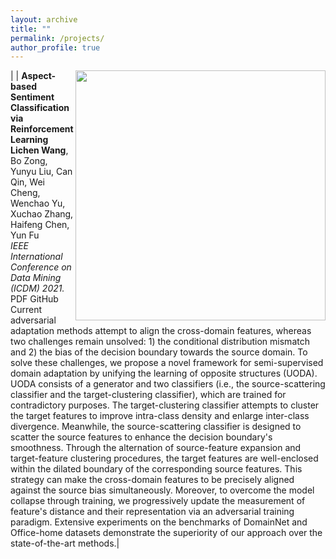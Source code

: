```yaml
---
layout: archive
title: ""
permalink: /projects/
author_profile: true
---
```


|<img src='ICDM21_NLP.jpg' align='right' style=' width:400px;height:400px'/> | **Aspect-based Sentiment Classification via Reinforcement Learning** <br> **Lichen Wang**, Bo Zong, Yunyu Liu, Can Qin, Wei Cheng, Wenchao Yu, Xuchao Zhang, Haifeng Chen, Yun Fu<br> <i>IEEE International Conference on Data Mining (ICDM) 2021. </i> PDF GitHub <br> Current adversarial adaptation methods attempt to align the cross-domain features, whereas two challenges remain unsolved: 1) the conditional distribution mismatch and 2) the bias of the decision boundary towards the source domain. To solve these challenges, we propose a novel framework for semi-supervised domain adaptation by unifying the learning of opposite structures (UODA). UODA consists of a generator and two classifiers (i.e., the source-scattering classifier and the target-clustering classifier), which are trained for contradictory purposes. The target-clustering classifier attempts to cluster the target features to improve intra-class density and enlarge inter-class divergence. Meanwhile, the source-scattering classifier is designed to scatter the source features to enhance the decision boundary's smoothness. Through the alternation of source-feature expansion and target-feature clustering procedures, the target features are well-enclosed within the dilated boundary of the corresponding source features. This strategy can make the cross-domain features to be precisely aligned against the source bias simultaneously. Moreover, to overcome the model collapse through training, we progressively update the measurement of feature's distance and their representation via an adversarial training paradigm. Extensive experiments on the benchmarks of DomainNet and Office-home datasets demonstrate the superiority of our approach over the state-of-the-art methods.| 

<!-- <style>
.pubt {
  font-size: 22px;
  font-weight:400;
  color: #000;
}
@media (max-width: 768px) {
  .pubt {
    text-align: center;
    margin-top: 10px;
    margin-bottom: 10px;
  }
  .pubd {
    text-align: justify;
  }
}
.pubd {  
  font-size: 18px;
  font-weight: 300;
}
.pubimg {
  text-align: center;
}
.pubimg img {
  max-width: 100%;
}
.puba {
  font-size: 18px;
  color: #900;
}
.pubv {
  color: #090;
  font-size: 16px;
}
.publ {
  padding-top: 10px;
}
.publ li {
  border: 1px solid #CCC;
  padding: 5px;
  margin: 5px 2px;
  display: inline-block;
}
.pubwrap {
  padding-bottom: 20px;
  margin-bottom: 50px;
  border-bottom: 1px solid #DDD;
}
.pub {
}
</style>


<div class="pubwrap">
  <div class="row">
    <div class="col-md-5">
		<div class="pubimg"><img src="dmtl-paper.jpg"></div>
    </div>
    <div class="col-md-7">
		<div class="pub">
		<div class="pubt"> Distributed Variational Bayesian Algorithms over Sensor Networks</div>
		<div class="puba">Junhao Hua, Chunguang Li</div>
		<div class="pubv">IEEE Transactions on Signal Processing (<b>TSP</b>, <b>SCI-TOP</b>), vol.64, no.3, pp.783-798, Feb. 2016. </div>			
		<div class="pubd">
		We propose two novel distributed VB algorithms for general Bayesian inference problem, 
		which can be applied to a very general class of conjugate-exponential models. 
		In the first approach, the global natural parameters at each node are optimized using 
		a stochastic natural gradient that utilizes the Riemannian geometry of the approximation space, 
		followed by an information diffusion step for cooperation with the neighbors. 
		In the second method, a constrained optimization formulation for distributed estimation is established
		in natural parameter space and solved by ADMM. An application of the distributed inference/estimation 
		of a Bayesian Gaussian mixture model is then presented, to evaluate the effectiveness of the proposed algorithms.
		</div>
		<div class="publ">
		  <ul>
< -->
<!--  -->

<!-- ## Ongoing Projects
----------------

### [2020 - *Current*]
-----------
* Skeleton-based Human Action Recognition.
* Automated COVID-19 Detection: A HRNet Approach
* Early Parkinson's Disease Prediction.
* Automatic Video Captioning System.
* Cardless transaction system.


### [2019 - 2020]
-----------
* Artificial Prognosis of Cardiac Disease: A Data-scientific Approach in Outlier Handling.
* Bangla Sign Digit Classification.
* Alzheimer's Disease Detection applying Neural Network.

## Undergraduate Course Projects [2015-2019]
----------------
* Optimal Location Recommendation for a Food Restaurant using Hybridized K-Means Clustering algorithm.
* Extraction of text from Images using Optical Character Recognition algorithm.
* Segmentation of Brain Tumor using Image Processing Techniques.
* A website to draw 2D and 3D object and implementation of transformation algorithm to visualize data. (*WebGL, C++*)
* Melitus Detector: A dynamic website to detect Diabetes and Medication System.
* Diabetes Prediction using Data Mining Algorithm (*Jupyter Notebook with excellent GUI*).
* Implementation of query processing and optimization algorithms in a management software.
* Line Follower and blockage prevention Robot (*Arduino*).
* A dynamic website using MVC to manage product and stock repository (*MVC Framework, MySQL, Visual Basic*).
* Case Study: Implementing shortest path and route based protocol on Bus Management System  
* Super Shop Management System (*PHP, MySQL, Visual Basic*).
* A Scientific Mathematical Calculator(*Android Studio*).
* Student Management System (*Language: Java in NeatBeans IDE*).
* UFO Destruction: Save the City (*Language: C and iGraphics.h*).

__________________________________________________ -->